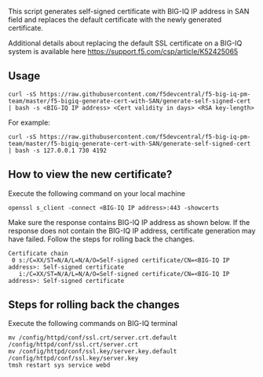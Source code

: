 This script generates self-signed certificate with BIG-IQ IP address in SAN field and replaces the default certificate with the newly generated certificate.

Additional details about replacing the default SSL certificate on a BIG-IQ system is available here
https://support.f5.com/csp/article/K52425065

Usage
-----
```
curl -sS https://raw.githubusercontent.com/f5devcentral/f5-big-iq-pm-team/master/f5-bigiq-generate-cert-with-SAN/generate-self-signed-cert | bash -s <BIG-IQ IP address> <Cert validity in days> <RSA key-length>
```
For example:
```
curl -sS https://raw.githubusercontent.com/f5devcentral/f5-big-iq-pm-team/master/f5-bigiq-generate-cert-with-SAN/generate-self-signed-cert | bash -s 127.0.0.1 730 4192
```

How to view the new certificate?
---
Execute the following command on your local machine
```
openssl s_client -connect <BIG-IQ IP address>:443 -showcerts
```
Make sure the response contains BIG-IQ IP address as shown below. If the response does not contain the BIG-IQ IP address, 
certificate generation may have failed. Follow the steps for rolling back the changes.
```
Certificate chain
 0 s:/C=XX/ST=N/A/L=N/A/O=Self-signed certificate/CN=<BIG-IQ IP address>: Self-signed certificate
   i:/C=XX/ST=N/A/L=N/A/O=Self-signed certificate/CN=<BIG-IQ IP address>: Self-signed certificate
```

Steps for rolling back the changes
-----
Execute the following commands on BIG-IQ terminal
```
mv /config/httpd/conf/ssl.crt/server.crt.default /config/httpd/conf/ssl.crt/server.crt
mv /config/httpd/conf/ssl.key/server.key.default /config/httpd/conf/ssl.key/server.key
tmsh restart sys service webd
```

